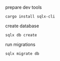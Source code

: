 prepare dev tools
```
cargo install sqlx-cli
```

create database
```
sqlx db create
```

run migrations
```
sqlx migrate db
```